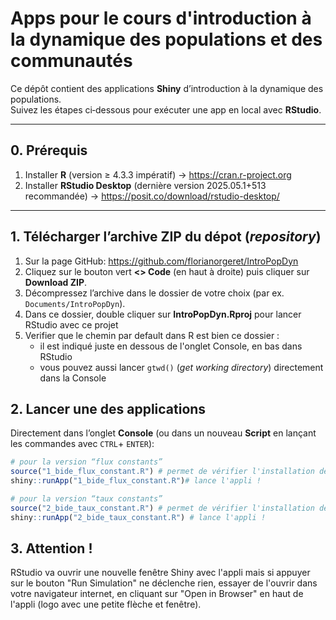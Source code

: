 # Apps pour le cours d'introduction à la dynamique des populations et des communautés

Ce dépôt contient des applications **Shiny** d’introduction à la dynamique des populations.  
Suivez les étapes ci‑dessous pour exécuter une app en local avec **RStudio**.

---
## 0. Prérequis

1. Installer **R** (version ≥ 4.3.3 impératif) → <https://cran.r-project.org>  
2. Installer **RStudio Desktop** (dernière version 2025.05.1+513 recommandée) → <https://posit.co/download/rstudio-desktop/>
---

## 1. Télécharger l’archive ZIP du dépot (*repository*)

1. Sur la page GitHub: <https://github.com/florianorgeret/IntroPopDyn>
2. Cliquez sur le bouton vert **\<\> Code** (en haut à droite) puis cliquer sur **Download ZIP**.  
2. Décompressez l’archive dans le dossier de votre choix (par ex. `Documents/IntroPopDyn`).  
3. Dans ce dossier, double cliquer sur **IntroPopDyn.Rproj** pour lancer RStudio avec ce projet
4. Verifier que le chemin par default dans R est bien ce dossier :
    - il est indiqué juste en dessous de l'onglet Console, en bas dans RStudio
    - vous pouvez aussi lancer `gtwd()` (*get working directory*) directement dans la Console

## 2. Lancer une des applications

Directement dans l’onglet **Console** (ou dans un nouveau **Script** en lançant les commandes avec `CTRL`+ `ENTER`):

```r
# pour la version “flux constants”
source("1_bide_flux_constant.R") # permet de vérifier l'installation des packages R nécessaires
shiny::runApp("1_bide_flux_constant.R")# lance l'appli !
```

```r
# pour la version “taux constants”
source("2_bide_taux_constant.R") # permet de vérifier l'installation des packages R nécessaires
shiny::runApp("2_bide_taux_constant.R") # lance l'appli !
```
## 3. Attention !

RStudio va ouvrir une nouvelle fenêtre Shiny avec l'appli mais si appuyer sur le bouton "Run Simulation" ne déclenche rien, essayer de l'ouvrir 
dans votre navigateur internet, en cliquant sur "Open in Browser" en haut de l'appli (logo avec une petite flèche et fenêtre).